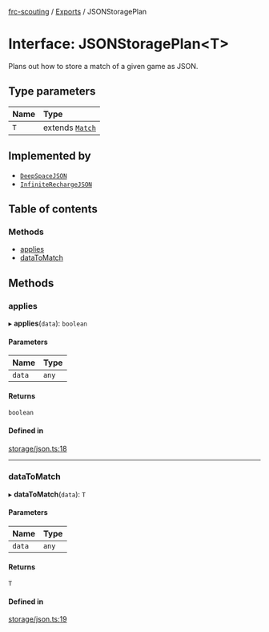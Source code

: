 [frc-scouting](../README.md) / [Exports](../modules.md) / JSONStoragePlan

# Interface: JSONStoragePlan<T\>

Plans out how to store a match of a given game as JSON.

## Type parameters

| Name | Type |
| :------ | :------ |
| `T` | extends [`Match`](../classes/Match.md) |

## Implemented by

- [`DeepSpaceJSON`](../classes/DeepSpace.DeepSpaceJSON.md)
- [`InfiniteRechargeJSON`](../classes/InfiniteRecharge.InfiniteRechargeJSON.md)

## Table of contents

### Methods

- [applies](JSONStoragePlan.md#applies)
- [dataToMatch](JSONStoragePlan.md#datatomatch)

## Methods

### applies

▸ **applies**(`data`): `boolean`

#### Parameters

| Name | Type |
| :------ | :------ |
| `data` | `any` |

#### Returns

`boolean`

#### Defined in

[storage/json.ts:18](https://github.com/BREAD5940/frc-scouting/blob/a48c676/src/storage/json.ts#L18)

___

### dataToMatch

▸ **dataToMatch**(`data`): `T`

#### Parameters

| Name | Type |
| :------ | :------ |
| `data` | `any` |

#### Returns

`T`

#### Defined in

[storage/json.ts:19](https://github.com/BREAD5940/frc-scouting/blob/a48c676/src/storage/json.ts#L19)
